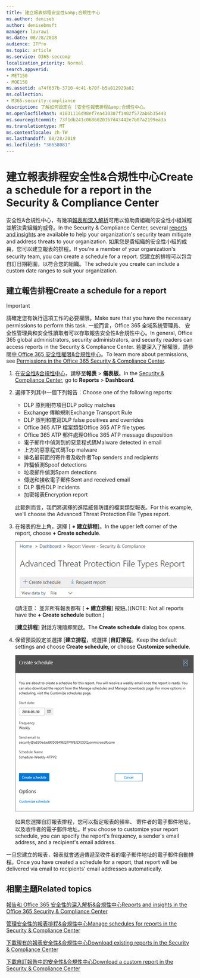 ```yaml
---
title: 建立報表排程安全性&amp;合規性中心
ms.author: deniseb
author: denisebmsft
manager: laurawi
ms.date: 08/28/2018
audience: ITPro
ms.topic: article
ms.service: O365-seccomp
localization_priority: Normal
search.appverid:
- MET150
- MOE150
ms.assetid: a74f637b-3710-4c41-b70f-b5a812929a81
ms.collection:
- M365-security-compliance
description: 了解如何設定在 [安全性報表排程&amp;合規性中心。
ms.openlocfilehash: 41831116d98ef7ea430387f1402f572ab6b35443
ms.sourcegitcommit: 73f1db241c0686020167d43442e7b07a2199ea3a
ms.translationtype: MT
ms.contentlocale: zh-TW
ms.lasthandoff: 08/28/2019
ms.locfileid: "36658081"
---
```

# <a name="create-a-schedule-for-a-report-in-the-security-amp-compliance-center"></a><span data-ttu-id="81f97-103">建立報表排程安全性&amp;合規性中心</span><span class="sxs-lookup"><span data-stu-id="81f97-103">Create a schedule for a report in the Security &amp; Compliance Center</span></span>

<span data-ttu-id="81f97-104">安全性&amp;合規性中心，有幾項[報表和深入解析](reports-and-insights-in-security-and-compliance.md)可用以協助貴組織的安全性小組減輕並解決貴組織的威脅。</span><span class="sxs-lookup"><span data-stu-id="81f97-104">In the Security &amp; Compliance Center, several [reports and insights](reports-and-insights-in-security-and-compliance.md) are available to help your organization's security team mitigate and address threats to your organization.</span></span> <span data-ttu-id="81f97-105">如果您是貴組織的安全性小組的成員，您可以建立報表的排程。</span><span class="sxs-lookup"><span data-stu-id="81f97-105">If you're a member of your organization's security team, you can create a schedule for a report.</span></span> <span data-ttu-id="81f97-106">您建立的排程可以包含自訂日期範圍，以符合您的組織。</span><span class="sxs-lookup"><span data-stu-id="81f97-106">The schedule you create can include a custom date ranges to suit your organization.</span></span> 
  
## <a name="create-a-schedule-for-a-report"></a><span data-ttu-id="81f97-107">建立報告排程</span><span class="sxs-lookup"><span data-stu-id="81f97-107">Create a schedule for a report</span></span>

> [!IMPORTANT]
> <span data-ttu-id="81f97-108">請確定您有執行這項工作的必要權限。</span><span class="sxs-lookup"><span data-stu-id="81f97-108">Make sure that you have the necessary permissions to perform this task.</span></span> <span data-ttu-id="81f97-109">一般而言，Office 365 全域系統管理員、 安全性管理員和安全性讀取者可以存取報告安全性&amp;合規性中心。</span><span class="sxs-lookup"><span data-stu-id="81f97-109">In general, Office 365 global administrators, security administrators, and security readers can access reports in the Security &amp; Compliance Center.</span></span> <span data-ttu-id="81f97-110">若要深入了解權限，請參閱[中 Office 365 安全性權限&amp;合規性中心](permissions-in-the-security-and-compliance-center.md)。</span><span class="sxs-lookup"><span data-stu-id="81f97-110">To learn more about permissions, see [Permissions in the Office 365 Security &amp; Compliance Center](permissions-in-the-security-and-compliance-center.md).</span></span>
  
1. <span data-ttu-id="81f97-111">在[安全性&amp;合規性中心](https://protection.office.com)，請移至**報表** \> **儀表板**。</span><span class="sxs-lookup"><span data-stu-id="81f97-111">In the [Security &amp; Compliance Center](https://protection.office.com), go to **Reports** \> **Dashboard**.</span></span>
    
2. <span data-ttu-id="81f97-112">選擇下列其中一個下列報告：</span><span class="sxs-lookup"><span data-stu-id="81f97-112">Choose one of the following reports:</span></span> 

    - <span data-ttu-id="81f97-113">DLP 原則相符項目</span><span class="sxs-lookup"><span data-stu-id="81f97-113">DLP policy matches</span></span>
    - <span data-ttu-id="81f97-114">Exchange 傳輸規則</span><span class="sxs-lookup"><span data-stu-id="81f97-114">Exchange Transport Rule</span></span>
    - <span data-ttu-id="81f97-115">DLP 誤判和覆寫</span><span class="sxs-lookup"><span data-stu-id="81f97-115">DLP false positives and overrides</span></span>
    - <span data-ttu-id="81f97-116">Office 365 ATP 檔案類型</span><span class="sxs-lookup"><span data-stu-id="81f97-116">Office 365 ATP file types</span></span>
    - <span data-ttu-id="81f97-117">Office 365 ATP 郵件處理</span><span class="sxs-lookup"><span data-stu-id="81f97-117">Office 365 ATP message disposition</span></span>
    - <span data-ttu-id="81f97-118">電子郵件中偵測到的惡意程式碼</span><span class="sxs-lookup"><span data-stu-id="81f97-118">Malware detected in email</span></span>
    - <span data-ttu-id="81f97-119">上方的惡意程式碼</span><span class="sxs-lookup"><span data-stu-id="81f97-119">Top malware</span></span>
    - <span data-ttu-id="81f97-120">排名最前面的寄件者及收件者</span><span class="sxs-lookup"><span data-stu-id="81f97-120">Top senders and recipients</span></span>
    - <span data-ttu-id="81f97-121">詐騙偵測</span><span class="sxs-lookup"><span data-stu-id="81f97-121">Spoof detections</span></span>
    - <span data-ttu-id="81f97-122">垃圾郵件偵測</span><span class="sxs-lookup"><span data-stu-id="81f97-122">Spam detections</span></span>
    - <span data-ttu-id="81f97-123">傳送和接收電子郵件</span><span class="sxs-lookup"><span data-stu-id="81f97-123">Sent and received email</span></span>
    - <span data-ttu-id="81f97-124">DLP 事件</span><span class="sxs-lookup"><span data-stu-id="81f97-124">DLP incidents</span></span>
    - <span data-ttu-id="81f97-125">加密報表</span><span class="sxs-lookup"><span data-stu-id="81f97-125">Encryption report</span></span>

    <span data-ttu-id="81f97-126">此範例而言，我們將選擇的進階威脅防護的檔案類型報表。</span><span class="sxs-lookup"><span data-stu-id="81f97-126">For this example, we'll choose the Advanced Threat Protection File Types report.</span></span>
    
3. <span data-ttu-id="81f97-127">在報表的左上角，選擇 [ **+ 建立排程**]。</span><span class="sxs-lookup"><span data-stu-id="81f97-127">In the upper left corner of the report, choose **+ Create schedule**.</span></span> 
    
    ![若要建立排程](media/atpfiletypes-createschedule.png)

    <span data-ttu-id="81f97-129">(請注意： 並非所有報表都有 [ **+ 建立排程**] 按鈕。)</span><span class="sxs-lookup"><span data-stu-id="81f97-129">(NOTE: Not all reports have the **+ Create schedule** button.)</span></span>
  
    <span data-ttu-id="81f97-130">[**建立排程**] 對話方塊隨即開啟。</span><span class="sxs-lookup"><span data-stu-id="81f97-130">The **Create schedule** dialog box opens.</span></span> 
    
4. <span data-ttu-id="81f97-131">保留預設設定並選擇 [**建立排程**，或選擇 [**自訂排程**。</span><span class="sxs-lookup"><span data-stu-id="81f97-131">Keep the default settings and choose **Create schedule**, or choose **Customize schedule**.</span></span>
    
    ![您可以使用的預設設定，或自訂的報表排程](media/04fac327-8f73-4711-8319-58c11880fd96.png)
  
    <span data-ttu-id="81f97-133">如果您選擇自訂報表排程，您可以指定報表的頻率、 寄件者的電子郵件地址，以及收件者的電子郵件地址。</span><span class="sxs-lookup"><span data-stu-id="81f97-133">If you choose to customize your report schedule, you can specify the report's frequency, a sender's email address, and a recipient's email address.</span></span> 
    
<span data-ttu-id="81f97-134">一旦您建立的報表，報表就會透過傳遞至收件者的電子郵件地址的電子郵件自動排程。</span><span class="sxs-lookup"><span data-stu-id="81f97-134">Once you have created a schedule for a report, that report will be delivered via email to recipients' email addresses automatically.</span></span> 
  
## <a name="related-topics"></a><span data-ttu-id="81f97-135">相關主題</span><span class="sxs-lookup"><span data-stu-id="81f97-135">Related topics</span></span>

[<span data-ttu-id="81f97-136">報告和 Office 365 安全性的深入解析&amp;合規性中心</span><span class="sxs-lookup"><span data-stu-id="81f97-136">Reports and insights in the Office 365 Security &amp; Compliance Center</span></span>](reports-and-insights-in-security-and-compliance.md)
  
[<span data-ttu-id="81f97-137">管理安全性的報表排程&amp;合規性中心</span><span class="sxs-lookup"><span data-stu-id="81f97-137">Manage schedules for reports in the Security &amp; Compliance Center</span></span>](manage-schedules-for-multiple-reports.md)
  
[<span data-ttu-id="81f97-138">下載現有的報表安全性&amp;合規性中心</span><span class="sxs-lookup"><span data-stu-id="81f97-138">Download existing reports in the Security &amp; Compliance Center</span></span>](download-existing-reports.md)
  
[<span data-ttu-id="81f97-139">下載自訂報告中的安全性&amp;合規性中心</span><span class="sxs-lookup"><span data-stu-id="81f97-139">Download a custom report in the Security &amp; Compliance Center</span></span>](set-up-and-download-a-custom-report.md)
  

